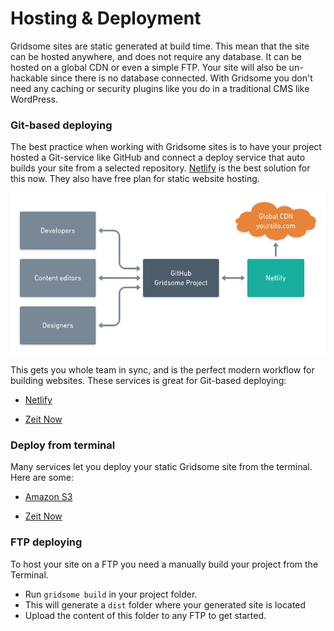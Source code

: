 # Hosting & Deployment

Gridsome sites are static generated at build time. This mean that the site can be hosted anywhere, and does not require any database. It can be hosted on a global CDN or even a simple FTP. Your site will also be un-hackable since there is no database connected. With Gridsome you don't need any caching or security plugins like you do in a traditional CMS like WordPress.


### Git-based deploying

The best practice when working with Gridsome sites is to have your project hosted a Git-service like GitHub and connect a deploy service that auto builds your site from a selected repository. [Netlify](//www.netlify.com/) is the best solution for this now. They also have free plan for static website hosting.

![Git workflow](./images/git-workflow.png)


This gets you whole team in sync, and is the perfect modern workflow for building websites. These services is great for Git-based deploying:

- [Netlify](/docs/deploy-to-netlify)

- [Zeit Now](/docs/deploy-to-netlify)


### Deploy from terminal
Many services let you deploy your static Gridsome site from the terminal. Here are some:

- [Amazon S3](/docs/deploy-to-amazon-s3)

- [Zeit Now](/docs/deploy-to-zeit-now)


### FTP deploying

To host your site on a FTP you need a manually build your project from the Terminal.

- Run `gridsome build` in your project folder.
- This will generate a `dist` folder where your generated site is located
- Upload the content of this folder to any FTP to get started.